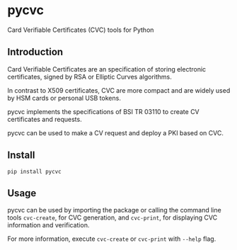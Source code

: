 # pycvc
Card Verifiable Certificates (CVC) tools for Python

## Introduction

Card Verifiable Certificates are an specification of storing electronic certificates, signed by RSA or Elliptic Curves algorithms.

In contrast to X509 certificates, CVC are more compact and are widely used by HSM cards or personal USB tokens.

pycvc implements the specifications of BSI TR 03110 to create CV certificates and requests.

pycvc can be used to make a CV request and deploy a PKI based on CVC.

## Install

```
pip install pycvc
```

## Usage

pycvc can be used by importing the package or calling the command line tools `cvc-create`, for CVC generation, and `cvc-print`, for displaying CVC information and verification.

For more information, execute `cvc-create` or `cvc-print` with `--help` flag.
